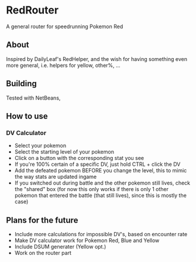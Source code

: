# RedRouter
A general router for speedrunning Pokemon Red

## About
Inspired by DailyLeaf's RedHelper, and the wish for having something even more general, i.e. helpers for yellow, other%, ...

## Building
Tested with NetBeans, 

## How to use
### DV Calculator
- Select your pokemon
- Select the starting level of your pokemon
- Click on a button with the corresponding stat you see
- If you're 100% certain of a specific DV, just hold CTRL + click the DV
- Add the defeated pokemon BEFORE you change the level, this to mimic the way stats are updated ingame
- If you switched out during battle and the other pokemon still lives, check the "shared" box (for now this only works if there is only 1 other pokemon that entered the battle (that still lives), since this is mostly the case)

## Plans for the future
- Include more calculations for impossible DV's, based on encounter rate
- Make DV calculator work for Pokemon Red, Blue and Yellow
- Include DSUM generater (Yellow opt.)
- Work on the router part
